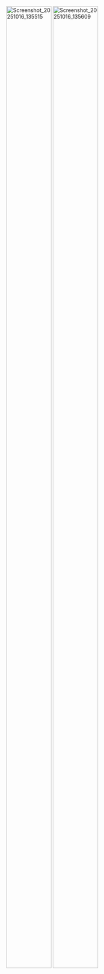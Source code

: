 <img width="120" height="2555" alt="Screenshot_20251016_135515" src="https://github.com/user-attachments/assets/603c08b2-8040-471e-a24d-99929f7f45e8" />
<img width="120" height="2555" alt="Screenshot_20251016_135609" src="https://github.com/user-attachments/assets/b3f46e6e-cd68-4ff7-a1db-57c2e961547e" />

